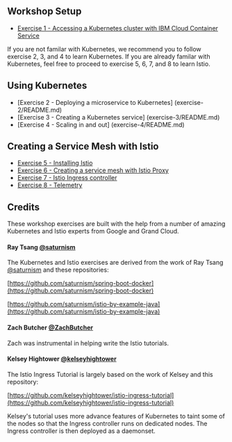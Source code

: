 ## Workshop Setup
- [Exercise 1 - Accessing a Kubernetes cluster with IBM Cloud Container Service](exercise-1/README.md)

If you are not familar with Kubernetes, we recommend you to follow exercise 2, 3, and 4 to learn Kubernetes.  If you are already familar with Kubernetes, feel free to proceed to exercise 5, 6, 7, and 8 to learn Istio.

## Using Kubernetes
- [Exercise 2 - Deploying a microservice to Kubernetes] (exercise-2/README.md)
- [Exercise 3 - Creating a Kubernetes service] (exercise-3/README.md)
- [Exercise 4 - Scaling in and out] (exercise-4/README.md)

## Creating a Service Mesh with Istio

- [Exercise 5 - Installing Istio](exercise-5/README.md)
- [Exercise 6 - Creating a service mesh with Istio Proxy](exercise-6/README.md)
- [Exercise 7 - Istio Ingress controller](exercise-7/README.md)
- [Exercise 8 - Telemetry](exercise-8/README.md)

## Credits
These workshop exercises are built with the help from a number of amazing Kubernetes and Istio experts from Google and Grand Cloud.

#### Ray Tsang  [@saturnism](https://twitter.com/saturnism)
The Kubernetes and Istio exercises are derived from the work of Ray Tsang  [@saturnism](https://twitter.com/saturnism) and these repositories:

[https://github.com/saturnism/spring-boot-docker](https://github.com/saturnism/spring-boot-docker)

[https://github.com/saturnism/istio-by-example-java](https://github.com/saturnism/istio-by-example-java)

#### Zach Butcher [@ZachButcher](https://twitter.com/ZackButcher)
Zach was instrumental in helping write the Istio tutorials.

####  Kelsey Hightower [@kelseyhightower](https://twitter.com/kelseyhightower)
The Istio Ingress Tutorial is largely based on the work of Kelsey and this repository:

[https://github.com/kelseyhightower/istio-ingress-tutorial](https://github.com/kelseyhightower/istio-ingress-tutorial)

Kelsey's tutorial uses more advance features of Kubernetes to taint some of the nodes so that the Ingress controller runs on dedicated nodes. The Ingress controller is then deployed as a daemonset.

